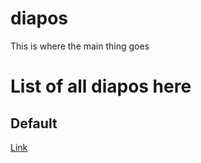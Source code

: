 # diapos

This is where the main thing goes

# List of all diapos here

## Default

[Link](content/default/slide.md.html)
